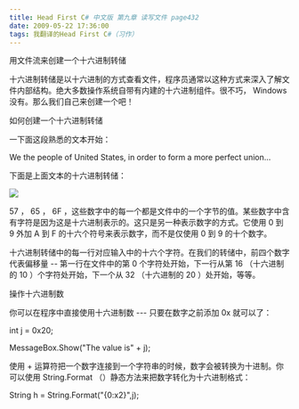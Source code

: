 ```yaml
---
title: Head First C# 中文版 第九章 读写文件 page432
date: 2009-05-22 17:36:00
tags: 我翻译的Head First C#（习作）
---
```

用文件流来创建一个十六进制转储

  

十六进制转储是以十六进制的方式查看文件，程序员通常以这种方式来深入了解文件内部结构。绝大多数操作系统自带有内建的十六进制组件。很不巧，  Windows
没有。那么我们自己来创建一个吧！

  

如何创建一个十六进制转储

  

一下面这段熟悉的文本开始：

  

We the people of United States, in order to form a more perfect union...

  

下面是上面文本的十六进制转储：

  

![](http://student.csdn.net/attachment/200905/22/39098_1242985090WH9u.jpg)

57  ，  65  ，  6F
，这些数字中的每一个都是文件中的一个字节的值。某些数字中含有字符是因为这是十六进制表示的。这只是另一种表示数字的方式。它使用  0  到  9  外加  A
到  F  的十六个符号来表示数字，而不是仅使用  0  到  9  的十个数字。

  

十六进制转储中的每一行对应输入中的十六个字符。在我们的转储中，前四个数字代表偏移量  \--  第一行在文件中的第  0  个字符处开始，下一行从第  16
（十六进制的  10  ）个字符处开始，下一个从  32  （十六进制的  20  ）处开始，等等。

  

操作十六进制数

  

你可以在程序中直接使用十六进制数  \---  只要在数字之前添加  0x  就可以了：

  

int j = 0x20;

MessageBox.Show("The value is" + j);

  

使用  \+  运算符把一个数字连接到一个字符串的时候，数字会被转换为十进制。你可以使用  String.Format
（）静态方法来把数字转化为十六进制格式：

  

String h = String.Format("{0:x2}",j);



